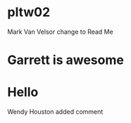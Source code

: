 # pltw02
Mark Van Velsor change to Read Me


Garrett is awesome
=======
Hello
=======
Wendy Houston added comment



